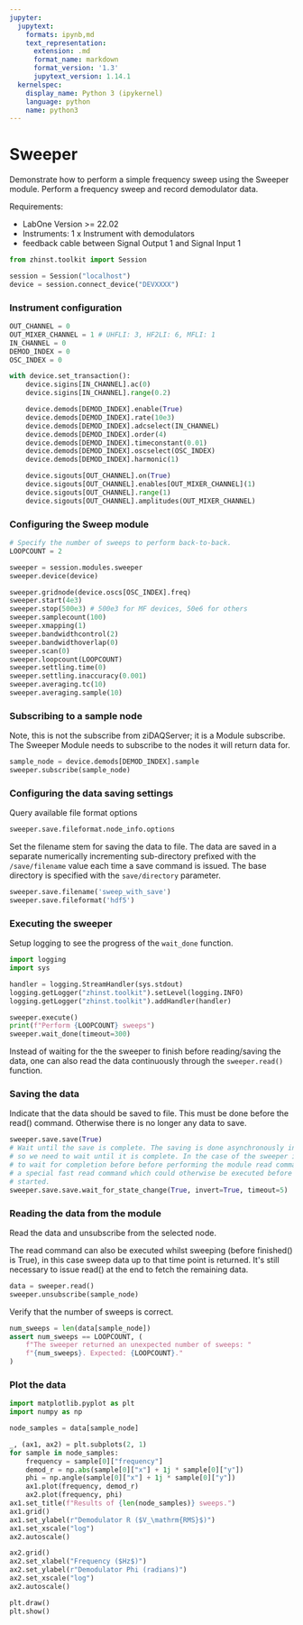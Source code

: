 ```yaml
---
jupyter:
  jupytext:
    formats: ipynb,md
    text_representation:
      extension: .md
      format_name: markdown
      format_version: '1.3'
      jupytext_version: 1.14.1
  kernelspec:
    display_name: Python 3 (ipykernel)
    language: python
    name: python3
---
```


# Sweeper

Demonstrate how to perform a simple frequency sweep using the Sweeper module.
Perform a frequency sweep and record demodulator data.

Requirements:

* LabOne Version >= 22.02
* Instruments:
    1 x Instrument with demodulators
* feedback cable between Signal Output 1 and Signal Input 1

```python
from zhinst.toolkit import Session

session = Session("localhost")
device = session.connect_device("DEVXXXX")
```

### Instrument configuration

```python
OUT_CHANNEL = 0
OUT_MIXER_CHANNEL = 1 # UHFLI: 3, HF2LI: 6, MFLI: 1
IN_CHANNEL = 0
DEMOD_INDEX = 0
OSC_INDEX = 0

with device.set_transaction():
    device.sigins[IN_CHANNEL].ac(0)
    device.sigins[IN_CHANNEL].range(0.2)

    device.demods[DEMOD_INDEX].enable(True)
    device.demods[DEMOD_INDEX].rate(10e3)
    device.demods[DEMOD_INDEX].adcselect(IN_CHANNEL)
    device.demods[DEMOD_INDEX].order(4)
    device.demods[DEMOD_INDEX].timeconstant(0.01)
    device.demods[DEMOD_INDEX].oscselect(OSC_INDEX)
    device.demods[DEMOD_INDEX].harmonic(1)

    device.sigouts[OUT_CHANNEL].on(True)
    device.sigouts[OUT_CHANNEL].enables[OUT_MIXER_CHANNEL](1)
    device.sigouts[OUT_CHANNEL].range(1)
    device.sigouts[OUT_CHANNEL].amplitudes(OUT_MIXER_CHANNEL)
```

### Configuring the Sweep module

```python
# Specify the number of sweeps to perform back-to-back.
LOOPCOUNT = 2

sweeper = session.modules.sweeper
sweeper.device(device)

sweeper.gridnode(device.oscs[OSC_INDEX].freq)
sweeper.start(4e3)
sweeper.stop(500e3) # 500e3 for MF devices, 50e6 for others
sweeper.samplecount(100)
sweeper.xmapping(1)
sweeper.bandwidthcontrol(2)
sweeper.bandwidthoverlap(0)
sweeper.scan(0)
sweeper.loopcount(LOOPCOUNT)
sweeper.settling.time(0)
sweeper.settling.inaccuracy(0.001)
sweeper.averaging.tc(10)
sweeper.averaging.sample(10)
```

### Subscribing to a sample node

Note, this is not the subscribe from ziDAQServer; it is a Module subscribe.
The Sweeper Module needs to subscribe to the nodes it will return data for.

```python
sample_node = device.demods[DEMOD_INDEX].sample
sweeper.subscribe(sample_node)
```

### Configuring the data saving settings


Query available file format options

```python
sweeper.save.fileformat.node_info.options
```

Set the filename stem for saving the data to file. The data are saved in a separate
numerically incrementing sub-directory prefixed with the `/save/filename` value each
time a save command is issued. The base directory is specified with the
`save/directory` parameter. 

```python
sweeper.save.filename('sweep_with_save')
sweeper.save.fileformat('hdf5')
```

### Executing the sweeper

Setup logging to see the progress of the `wait_done` function.

```python
import logging
import sys

handler = logging.StreamHandler(sys.stdout)
logging.getLogger("zhinst.toolkit").setLevel(logging.INFO)
logging.getLogger("zhinst.toolkit").addHandler(handler)
```

```python
sweeper.execute()
print(f"Perform {LOOPCOUNT} sweeps")
sweeper.wait_done(timeout=300)
```

Instead of waiting for the the sweeper to finish before reading/saving the data, one can 
also read the data continuously through the `sweeper.read()` function.


### Saving the data

Indicate that the data should be saved to file. This must be done before the read()
command. Otherwise there is no longer any data to save.

```python
sweeper.save.save(True)
# Wait until the save is complete. The saving is done asynchronously in the background
# so we need to wait until it is complete. In the case of the sweeper it is important
# to wait for completion before before performing the module read command. The sweeper has
# a special fast read command which could otherwise be executed before the saving has
# started.
sweeper.save.save.wait_for_state_change(True, invert=True, timeout=5)
```

### Reading the data from the module

Read the data and unsubscribe from the selected node.

The read command can also be executed whilst sweeping (before finished() is True),
in this case sweep data up to that time point is returned. It's still necessary
to issue read() at the end to fetch the remaining data.

```python
data = sweeper.read()
sweeper.unsubscribe(sample_node)
```

Verify that the number of sweeps is correct.

```python
num_sweeps = len(data[sample_node])
assert num_sweeps == LOOPCOUNT, (
    f"The sweeper returned an unexpected number of sweeps: "
    f"{num_sweeps}. Expected: {LOOPCOUNT}."
)
```

### Plot the data

```python
import matplotlib.pyplot as plt
import numpy as np

node_samples = data[sample_node]

_, (ax1, ax2) = plt.subplots(2, 1)
for sample in node_samples:
    frequency = sample[0]["frequency"]
    demod_r = np.abs(sample[0]["x"] + 1j * sample[0]["y"])
    phi = np.angle(sample[0]["x"] + 1j * sample[0]["y"])
    ax1.plot(frequency, demod_r)
    ax2.plot(frequency, phi)
ax1.set_title(f"Results of {len(node_samples)} sweeps.")
ax1.grid()
ax1.set_ylabel(r"Demodulator R ($V_\mathrm{RMS}$)")
ax1.set_xscale("log")
ax2.autoscale()

ax2.grid()
ax2.set_xlabel("Frequency ($Hz$)")
ax2.set_ylabel(r"Demodulator Phi (radians)")
ax2.set_xscale("log")
ax2.autoscale()

plt.draw()
plt.show()
```

